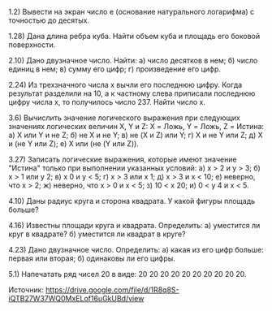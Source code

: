 1.2) Вывести на экран число e (основание натурального логарифма) с точностью до десятых.

1.28) Дана длина ребра куба. Найти объем куба и площадь его боковой поверхности.

2.10) Дано двузначное число. Найти:
а) число десятков в нем;
б) число единиц в нем;
в) сумму его цифр;
г) произведение его цифр.

2.24) Из трехзначного числа x вычли его последнюю цифру. Когда результат разделили на 10, а к частному слева приписали последнюю цифру числа x, то получилось число 237. Найти число x.

3.6) Вычислить значение логического выражения при следующих значениях логических величин X, Y и Z: X = Ложь, Y = Ложь, Z = Истина:
а) X или Y и не Z; 
б) не X и не Y; 
в) не (X и Z) или Y; 
г) X и не Y или Z;
д) X и (не Y или Z);
е) X или (не (Y или Z)).

3.27) Записать логические выражения, которые имеют значение "Истина" только при выполнении указанных условий:
а) х > 2 и у > 3; 
б) х > 1 или y 2;
в) х 0 и у < 5; 
г) х > 3 или x 1;
д) х > 3 и x < 10;
е) неверно, что х > 2;
ж) неверно, что х > 0 и х < 5;
з) 10 < x 20;
и) 0 < y 4 и x < 5.

4.10) Даны радиус круга и сторона квадрата. У какой фигуры площадь больше?

4.16) Известны площади круга и квадрата. Определить:
а) уместится ли круг в квадрате?
б) уместится ли квадрат в круге?

4.23) Дано двузначное число. Определить:
а) какая из его цифр больше: первая или вторая;
б) одинаковы ли его цифры.

5.1) Напечатать ряд чисел 20 в виде:
20 20 20 20 20 20 20 20 20 20.

Источник: https://drive.google.com/file/d/1R8q8S-iQTB27W37WQ0MxELof16uGkUBd/view
